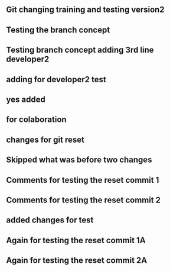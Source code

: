 ## Git changing training and testing version2
## Testing the branch concept
## Testing branch concept adding 3rd line developer2
## adding for developer2 test
## yes added
## for colaboration
## changes for git reset
## Skipped what was before two changes
## Comments for testing the reset commit 1
## Comments for testing the reset commit 2
## added changes for test
## Again for testing the reset commit 1A
## Again for testing the reset commit 2A